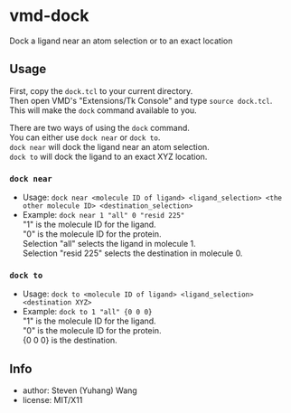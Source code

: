 # vmd-dock
Dock a ligand near an atom selection or to an exact location

## Usage
First, copy the `dock.tcl` to your current directory.  
Then open VMD's "Extensions/Tk Console" and type `source dock.tcl`.  
This will make the `dock` command available to you.

There are two ways of using the `dock` command.  
You can either use `dock near` or `dock to`.  
`dock near` will dock the ligand near an atom selection.  
`dock to` will dock the ligand to an exact XYZ location.

### `dock near`
- Usage: `dock near <molecule ID of ligand> <ligand_selection> <the other molecule ID> <destination_selection>`
- Example:
  `dock near 1 "all" 0 "resid 225"`  
  "1" is the molecule ID for the ligand.  
  "0" is the molecule ID for the protein.   
  Selection "all" selects the ligand in molecule 1.   
  Selection "resid 225" selects the destination in molecule 0.  


### `dock to`
- Usage: `dock to <molecule ID of ligand> <ligand_selection> <destination XYZ>`
- Example:
  `dock to 1 "all" {0 0 0}`  
  "1" is the molecule ID for the ligand.  
  "0" is the molecule ID for the protein.   
  {0 0 0} is the destination.


## Info
* author: Steven (Yuhang) Wang
* license: MIT/X11

